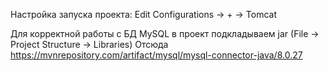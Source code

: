 Настройка запуска проекта:
Edit Configurations -> + -> Tomcat

Для корректной работы с БД MySQL в проект подкладываем jar (File -> Project Structure -> Libraries)
Отсюда
https://mvnrepository.com/artifact/mysql/mysql-connector-java/8.0.27


